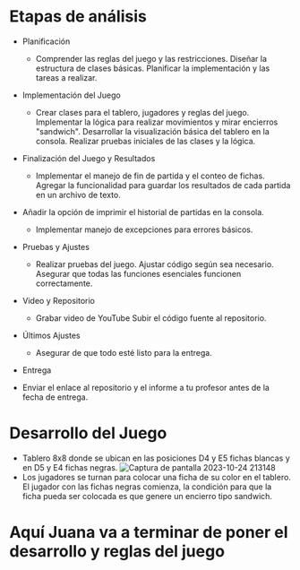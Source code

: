 # Etapas de análisis
* Planificación
  * Comprender las reglas del juego y las restricciones.
Diseñar la estructura de clases básicas.
Planificar la implementación y las tareas a realizar.

* Implementación del Juego
  * Crear clases para el tablero, jugadores y reglas del juego.
Implementar la lógica para realizar movimientos y mirar encierros "sandwich".
Desarrollar la visualización básica del tablero en la consola.
Realizar pruebas iniciales de las clases y la lógica.

* Finalización del Juego y Resultados
  * Implementar el manejo de fin de partida y el conteo de fichas.
Agregar la funcionalidad para guardar los resultados de cada partida en un archivo de texto.

* Añadir la opción de imprimir el historial de partidas en la consola.
  * Implementar manejo de excepciones para errores básicos.

* Pruebas y Ajustes
  * Realizar pruebas del juego.
Ajustar código según sea necesario.
Asegurar que todas las funciones esenciales funcionen correctamente.

* Video y Repositorio
  * Grabar video de YouTube 
Subir el código fuente al repositorio.

* Últimos Ajustes
  * Asegurar de que todo esté listo para la entrega.

*  Entrega
  * Enviar el enlace al repositorio y el informe a tu profesor antes de la fecha de entrega.

# Desarrollo del Juego
* Tablero 8x8 donde se ubican en las posiciones D4 y E5 fichas blancas y en D5 y E4 fichas negras.
![Captura de pantalla 2023-10-24 213148](https://github.com/Sebastian-8a/Parcial-2---Inform-tica-2/assets/129414377/dee0c46b-d65c-485d-9cdd-a8625890bbe8)
* Los jugadores se turnan para colocar una ficha de su color en el tablero. El jugador con las fichas negras comienza, la condición para que la
ficha pueda ser colocada es que genere un encierro tipo sandwich.
# Aquí Juana va a terminar de poner el desarrollo y reglas del juego
